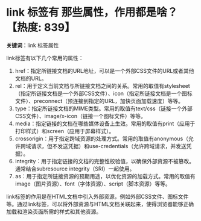 # link 标签有 那些属性，作用都是啥？【热度: 839】

**关键词**：link 标签属性

link标签有以下几个常用的属性：

1. href：指定所链接文档的URL地址，可以是一个外部CSS文件的URL或者其他文档的URL。
2. rel：用于定义当前文档与所链接文档之间的关系。常用的取值有stylesheet（指定所链接文档是一个外部CSS文件）、icon（指定所链接文档是一个图标文件）、preconnect（预连接到指定的URL，加快页面加载速度）等等。
3. type：指定所链接文档的MIME类型。常用的取值有text/css（链接一个外部CSS文件）、image/x-icon（链接一个图标文件）等等。
4. media：指定链接的文档在哪些媒体设备上生效。常用的取值有print（应用于打印样式）和screen（应用于屏幕样式）。
5. crossorigin：用于指定跨域资源的处理方式。常用的取值有anonymous（允许跨域请求，但不发送凭据）和use-credentials（允许跨域请求，并发送凭据）。
6. integrity：用于指定链接的文档的完整性校验值，以确保外部资源不被篡改。通常结合subresource integrity（SRI）一起使用。
7. as：用于指定所链接资源的预期用途，以优化资源的加载方式。常用的取值有image（图片资源）、font（字体资源）、script（脚本资源）等等。

link标签的作用是在HTML文档中引入外部资源，例如外部CSS文件、图标文件等。通过link标签，可以将外部资源与HTML文档关联起来，使得浏览器能够正确加载和渲染页面所需的样式和其他资源。